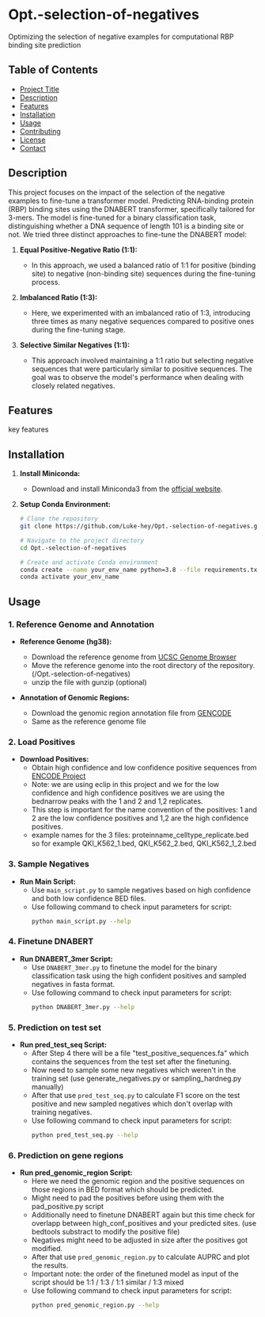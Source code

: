 # Opt.-selection-of-negatives
 Optimizing the selection of negative examples for computational RBP binding site prediction

## Table of Contents

- [Project Title](#project-title)
- [Description](#description)
- [Features](#features)
- [Installation](#installation)
- [Usage](#usage)
- [Contributing](#contributing)
- [License](#license)
- [Contact](#contact)

## Description

This project focuses on the impact of the selection of the negative examples to fine-tune a transformer model.
Predicting RNA-binding protein (RBP) binding sites using the DNABERT transformer, specifically tailored for 3-mers. The model is fine-tuned for a binary classification task, distinguishing whether a DNA sequence of length 101 is a binding site or not.
We tried three distinct approaches to fine-tune the DNABERT model:

1. **Equal Positive-Negative Ratio (1:1):**
   - In this approach, we used a balanced ratio of 1:1 for positive (binding site) to negative (non-binding site) sequences during the fine-tuning process.

2. **Imbalanced Ratio (1:3):**
   - Here, we experimented with an imbalanced ratio of 1:3, introducing three times as many negative sequences compared to positive ones during the fine-tuning stage.

3. **Selective Similar Negatives (1:1):**
   - This approach involved maintaining a 1:1 ratio but selecting negative sequences that were particularly similar to positive sequences. The goal was to observe the model's performance when dealing with closely related negatives.

## Features

key features

## Installation

1. **Install Miniconda:**
   - Download and install Miniconda3 from the [official website](https://docs.anaconda.com/free/miniconda/).

2. **Setup Conda Environment:**
   ```bash
   # Clone the repository
   git clone https://github.com/Luke-hey/Opt.-selection-of-negatives.git
   
   # Navigate to the project directory
   cd Opt.-selection-of-negatives

   # Create and activate Conda environment
   conda create --name your_env_name python=3.8 --file requirements.txt
   conda activate your_env_name


## Usage

### 1. Reference Genome and Annotation

- **Reference Genome (hg38):**
  - Download the reference genome from [UCSC Genome Browser](https://hgdownload.cse.ucsc.edu/goldenpath/hg38/bigZips/)
  - Move the reference genome into the root directory of the repository. (/Opt.-selection-of-negatives)
  - unzip the file with gunzip (optional)

- **Annotation of Genomic Regions:**
  - Download the genomic region annotation file from [GENCODE](https://ftp.ebi.ac.uk/pub/databases/gencode/Gencode_human/release_44/gencode.v44.annotation.gtf.gz)
  - Same as the reference genome file

### 2. Load Positives

- **Download Positives:**
  - Obtain high confidence and low confidence positive sequences from [ENCODE Project](https://www.encodeproject.org/)
  - Note: we are using eclip in this project and we for the low confidence and high confidence positives we are using the bednarrow peaks with the 1 and 2 and 1,2 replicates.
  - This step is important for the name convention of the positives: 1 and 2 are the low confidence positives and 1,2 are the high confidence positives.
  - example names for the 3 files: proteinname_celltype_replicate.bed so for example QKI_K562_1.bed, QKI_K562_2.bed, QKI_K562_1_2.bed

### 3. Sample Negatives

- **Run Main Script:**
  - Use `main_script.py` to sample negatives based on high confidence and both low confidence BED files.
  - Use following command to check input parameters for script:
    ```bash
    python main_script.py --help
    ```
### 4. Finetune DNABERT

- **Run DNABERT_3mer Script:**
  - Use `DNABERT_3mer.py` to finetune the model for the binary classification task using the high confident positives and sampled negatives in fasta format.
  - Use following command to check input parameters for script:
    ```bash
    python DNABERT_3mer.py --help
    ```

### 5. Prediction on test set

- **Run pred_test_seq Script:**
  - After Step 4 there will be a file "test_positive_sequences.fa" which contains the sequences from the test set after the finetuning.
  - Now need to sample some new negatives which weren't in the training set (use generate_negatives.py or sampling_hardneg.py manually)
  - After that use `pred_test_seq.py` to calculate F1 score on the test positive and new sampled negatives which don't overlap with training negatives.
  - Use following command to check input parameters for script:
    ```bash
    python pred_test_seq.py --help
    ```

 ### 6. Prediction on gene regions

- **Run pred_genomic_region Script:**
  - Here we need the genomic region and the positive sequences on those regions in BED format which should be predicted.
  - Might need to pad the positives before using them with the pad_positive.py script
  - Additionally need to finetune DNABERT again but this time check for overlapp between high_conf_positives and your predicted sites. (use bedtools substract to modify the positive file)
  - Negatives might need to be adjusted in size after the positives got modified.
  - After that use `pred_genomic_region.py` to calculate AUPRC and plot the results.
  - Important note: the order of the finetuned model as input of the script should be 1:1 / 1:3 / 1:1 similar / 1:3 mixed
  - Use following command to check input parameters for script:
    ```bash
    python pred_genomic_region.py --help
    ```
